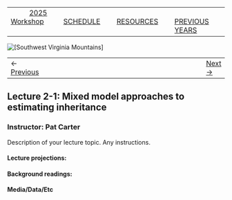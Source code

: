 
|        |        |        |    |
|--------|---------------------------------------------|--------------------|------------------------------------------|
| &nbsp;&nbsp;&nbsp;&nbsp;&nbsp;&nbsp;&nbsp;&nbsp;&nbsp; [2025 Workshop](/index.html) &nbsp;&nbsp;&nbsp;&nbsp;&nbsp;&nbsp;&nbsp;&nbsp;&nbsp; | &nbsp;&nbsp;&nbsp;&nbsp;&nbsp;&nbsp;&nbsp;&nbsp;&nbsp;&nbsp;&nbsp;&nbsp; [SCHEDULE](/2025/schedule.html) &nbsp;&nbsp;&nbsp;&nbsp;&nbsp;&nbsp;&nbsp;&nbsp;&nbsp; | &nbsp;&nbsp;&nbsp;&nbsp;&nbsp;&nbsp;&nbsp;&nbsp;&nbsp;&nbsp;&nbsp;&nbsp; [RESOURCES](/2025/resources.html) &nbsp;&nbsp;&nbsp;&nbsp;&nbsp;&nbsp;&nbsp;&nbsp;&nbsp; | &nbsp;&nbsp;&nbsp;&nbsp;&nbsp;&nbsp;&nbsp;&nbsp;&nbsp; [PREVIOUS YEARS](2025/previous.html) &nbsp;&nbsp;&nbsp;&nbsp;&nbsp;&nbsp; |


<div align="left">
<img src="../media/SWVirginiaMtns.jpg" alt="[Southwest Virginia Mountains]">
</div>


<table><tr><td>&larr; <a href="/2025/exercise1-1/exercise1-1.html">Previous</a></td><td width="772">&nbsp;</td><td> <a href="/2025/exercise2-1/exercise2-1.html">Next &rarr;</a></td></tr></table>


## Lecture 2-1: Mixed model approaches to estimating inheritance ##

### Instructor: Pat Carter ###
  
Description of your lecture topic. Any instructions.
  
#### Lecture projections: ####
  

#### Background readings:  ####


#### Media/Data/Etc ####

  
